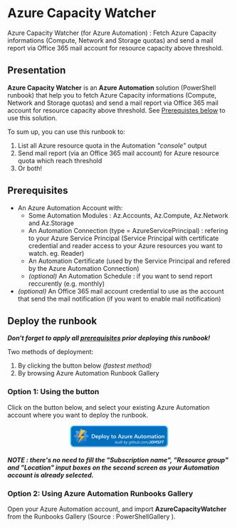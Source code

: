 # Azure Capacity Watcher

Azure Capacity Watcher (for Azure Automation) : Fetch Azure Capacity informations (Compute, Network and Storage quotas) and send a mail report via Office 365 mail account for resource capacity above threshold.

## Presentation

**Azure Capacity Watcher** is an **Azure Automation** solution (PowerShell runbook) that help you to fetch Azure Capacity informations (Compute, Network and Storage quotas) and send a mail report via Office 365 mail account for resource capacity above threshold. See [Prerequistes below](https://github.com/jdmsft/AzureCapacityWatcher#prerequisites) to use this solution.

To sum up, you can use this runbook to:

1) List all Azure resource quota in the Automation *"console"* output
2) Send mail report (via an Office 365 mail account) for Azure resource quota which reach threshold
3) Or both!

## Prerequisites

* An Azure Automation Account with:
  * Some Automation Modules : Az.Accounts, Az.Compute, Az.Network and Az.Storage
  * An Automation Connection (type = AzureServicePrincipal) : refering to your Azure Service Principal (Service Principal with certificate credential and reader access to your Azure resources you want to watch. eg. Reader)
  * An Automation Certificate (used by the Service Principal and refered by the Azure Automation Connection)
  * *(optional)* An Automation Schedule : if you want to send report reccurently (e.g. monthly)
* *(optional)* An Office 365 mail account credential to use as the account that send the mail notification (if you want to enable mail notification)

## Deploy the runbook

***Don't forget to apply all [prerequisites](#prerequisites) prior deploying this runbook!***

Two methods of deployment:

1. By clicking the button below *(fastest method)*
2. By browsing Azure Automation Runbook Gallery

### Option 1: Using the button

Click on the button below, and select your existing Azure Automation account where you want to deploy the runbook.

<p style="text-align:center;"><a href="https://www.powershellgallery.com/packages/AzureCapacityWatcher/1.0.0/DeployItemToAzureAutomation?itemType=PSScript&requireLicenseAcceptance=False" target="_blank">
    <img src="media/DeployToAutomation_v1.0.png" width=45%/>
</a></p>

***NOTE : there's no need to fill the "Subscription name", "Resource group" and "Location" input boxes on the second screen as your Automation account is already selected.***

### Option 2: Using Azure Automation Runbooks Gallery

Open your Azure Automation account, and import **AzureCapacityWatcher** from the Runbooks Gallery (Source : PowerShellGallery ).

